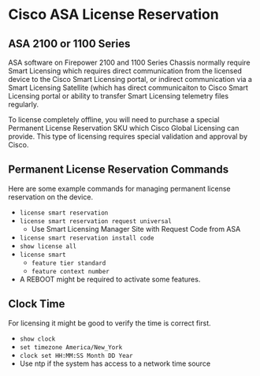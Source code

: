 # Cisco ASA License Reservation

## ASA 2100 or 1100 Series

ASA software on Firepower 2100 and 1100 Series Chassis normally require Smart Licensing which requires direct 
communication from the licensed device to the Cisco Smart Licensing portal, or indirect communication
via a Smart Licensing Satellite (which has direct communicaiton to Cisco Smart Licensing portal or 
ability to transfer Smart Licensing telemetry files regularly.

To license completely offline, you will need to purchase a special Permanent License Reservation SKU which
Cisco Global Licensing can provide. This type of licensing requires special validation and approval by Cisco.

## Permanent License Reservation Commands

Here are some example commands for managing permanent license reservation on the device.

* `license smart reservation`
* `license smart reservation request universal`
  * Use Smart Licensing Manager Site with Request Code from ASA
* `license smart reservation install code`
* `show license all`
* `license smart`
  * `feature tier standard`
  * `feature context number`
* A REBOOT might be required to activate some features.
  
## Clock Time

For licensing it might be good to verify the time is correct first.

* `show clock`
* `set timezone America/New_York`
* `clock set HH:MM:SS Month DD Year`
* Use ntp if the system has access to a network time source
